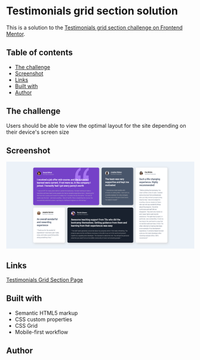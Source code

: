 # Testimonials grid section solution

This is a solution to the [Testimonials grid section challenge on Frontend Mentor](https://www.frontendmentor.io/challenges/testimonials-grid-section-Nnw6J7Un7).

## Table of contents
- [The challenge](#the-challenge)
- [Screenshot](#screenshot)
- [Links](#links)
- [Built with](#built-with)
- [Author](#author)


## The challenge

Users should be able to view the optimal layout for the site depending on their device's screen size

## Screenshot

![](./images/Screenshot.png)

## Links

[Testimonials Grid Section Page](https://axinitm.github.io/FM-Testimonials-grid-section/)

## Built with

- Semantic HTML5 markup
- CSS custom properties
- CSS Grid
- Mobile-first workflow

## Author
